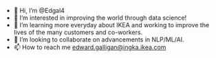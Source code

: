 - 👋 Hi, I’m @Edgal4
- 👀 I’m interested in improving the world through data science!
- 🌱 I’m learning more everyday about IKEA and working to improve the lives of the many customers and co-workers.
- 💞️ I’m looking to collaborate on advancements in NLP/ML/AI.
- 📫 How to reach me edward.galligan@ingka.ikea.com
